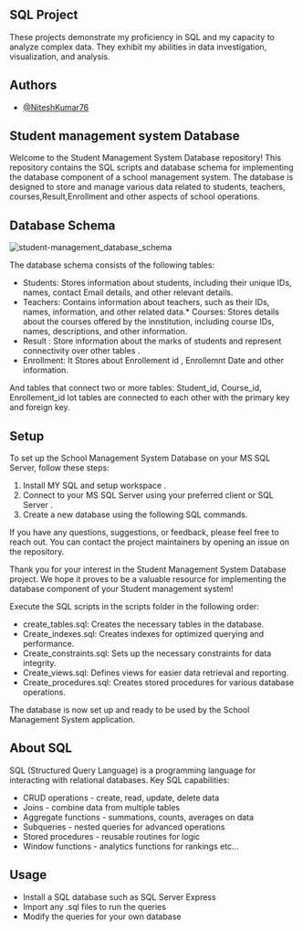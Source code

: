 
## SQL Project
These projects demonstrate my proficiency in SQL and my capacity to analyze complex data.
They exhibit my abilities in data investigation, visualization, and analysis.
## Authors
- [@NiteshKumar76](https://www.github.com/octokatherine)
## Student management system Database 

Welcome to the Student Management System Database repository! This repository contains the SQL scripts and database schema for implementing the database component of a school management system. The database is designed to store and manage various data related to students, teachers, courses,Result,Enrollment and other aspects of school operations.

## Database Schema
![student-management_database_schema](https://github.com/user-attachments/assets/8572c2d8-6160-4a14-9036-4d5e7432547a)

The database schema consists of the following tables:

* Students: Stores information about students, including their unique IDs, names, contact Email details, and other relevant details.
* Teachers: Contains information about teachers, such as their IDs, names, information, and other related data.* Courses: Stores details about the courses offered by the innstitution, including course IDs, names, descriptions, and other information.
* Result : Store information about the marks of students and represent connectivity over other tables .
* Enrollment: It Stores about Enrollement id , Enrollemnt Date and other information. 

And tables that connect two or more tables: Student_id, Course_id, Enrollement_id lot tables are connected to each other with the primary key and foreign key.

## Setup
To set up the School Management System Database on your MS SQL Server, follow these steps:

1. Install MY SQL and setup workspace .
2. Connect to your MS SQL Server using your preferred client or SQL Server .
3. Create a new database using the following SQL commands.


If you have any questions, suggestions, or feedback, please feel free to reach out. You can contact the project maintainers by opening an issue on the repository.

Thank you for your interest in the Student Management System Database project. We hope it proves to be a valuable resource for implementing the database component of your Student management system!

Execute the SQL scripts in the scripts folder in the following order:
* create_tables.sql: Creates the necessary tables in the database.
* Create_indexes.sql: Creates indexes for optimized querying and performance.
* Create_constraints.sql: Sets up the necessary constraints for data integrity.
* Create_views.sql: Defines views for easier data retrieval and reporting.
* Create_procedures.sql: Creates stored procedures for various database operations.

The database is now set up and ready to be used by the School Management System application.
## About SQL
SQL (Structured Query Language) is a programming language for interacting with relational databases. Key SQL capabilities:
* CRUD operations - create, read, update, delete data
* Joins - combine data from multiple tables
* Aggregate functions - summations, counts, averages on data   
* Subqueries - nested queries for advanced operations
* Stored procedures - reusable routines for logic 
* Window functions - analytics functions for rankings etc...

## Usage
* Install a SQL database such as SQL Server Express
* Import any .sql files to run the queries
* Modify the queries for your own database
